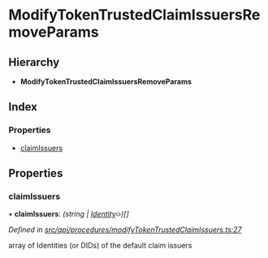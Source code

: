 # ModifyTokenTrustedClaimIssuersRemoveParams

## Hierarchy

* **ModifyTokenTrustedClaimIssuersRemoveParams**

## Index

### Properties

* [claimIssuers](modifytokentrustedclaimissuersremoveparams.md#claimissuers)

## Properties

### claimIssuers

• **claimIssuers**: _\(string \|_ [_Identity_](../classes/identity.md)_‹›\)\[\]_

_Defined in_ [_src/api/procedures/modifyTokenTrustedClaimIssuers.ts:27_](https://github.com/PolymathNetwork/polymesh-sdk/blob/56921667/src/api/procedures/modifyTokenTrustedClaimIssuers.ts#L27)

array of Identities \(or DIDs\) of the default claim issuers

